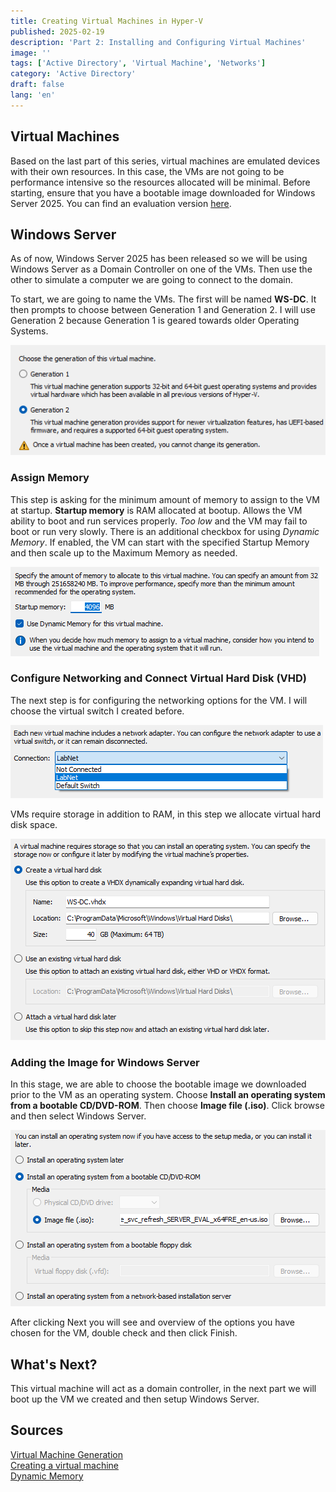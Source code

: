```yaml
---
title: Creating Virtual Machines in Hyper-V
published: 2025-02-19
description: 'Part 2: Installing and Configuring Virtual Machines'
image: ''
tags: ['Active Directory', 'Virtual Machine', 'Networks']
category: 'Active Directory'
draft: false 
lang: 'en'
---
```


## Virtual Machines
Based on the last part of this series, virtual machines are emulated devices with their own resources. In this case, the VMs are not going to be performance intensive so the resources allocated will be minimal. Before starting, ensure that you have a bootable image downloaded for Windows Server 2025. You can find an evaluation version [here](https://www.microsoft.com/en-us/evalcenter/evaluate-windows-server-2025).

## Windows Server
As of now, Windows Server 2025 has been released so we will be using Windows Server as a Domain Controller on one of the VMs. Then use the other to simulate a computer we are going to connect to the domain. 

To start, we are going to name the VMs. The first will be named <b>WS-DC</b>. It then prompts to choose between Generation 1 and Generation 2. I will use Generation 2 because Generation 1 is geared towards older Operating Systems. 

![Specify Generation](./images/specifyGeneration.png)

### Assign Memory
This step is asking for the minimum amount of memory to assign to the VM at startup. <b>Startup memory</b> is RAM allocated at bootup. Allows the VM ability to boot and run services properly. <em>Too low</em> and the VM may fail to boot or run very slowly. There is an additional checkbox for using <em>Dynamic Memory</em>. If enabled, the VM can start with the specified Startup Memory and then scale up to the Maximum Memory as needed. 

![Assign Memory](./images/assignMemory.png)

### Configure Networking and Connect Virtual Hard Disk (VHD)
The next step is for configuring the networking options for the VM. I will choose the virtual switch I created before. 

![Configure Networking](./images/configureNetworking.png)

VMs require storage in addition to RAM, in this step we allocate virtual hard disk space. 

![Connect Virtual Hard Disk](./images/virtualHardDisk.png)

### Adding the Image for Windows Server
In this stage, we are able to choose the bootable image we downloaded prior to the VM as an operating system. Choose <b>Install an operating system from a bootable CD/DVD-ROM</b>. Then choose <b>Image file (.iso)</b>. Click browse and then select Windows Server. 

![Installation Options](./images/installationOptions.png)

After clicking Next you will see and overview of the options you have chosen for the VM, double check and then click Finish. 

## What's Next?
This virtual machine will act as a domain controller, in the next part we will boot up the VM we created and then setup Windows Server. 

## Sources
[Virtual Machine Generation](https://learn.microsoft.com/en-us/windows-server/virtualization/hyper-v/plan/Should-I-create-a-generation-1-or-2-virtual-machine-in-Hyper-V) <br>
[Creating a virtual machine](https://learn.microsoft.com/en-us/windows-server/virtualization/hyper-v/get-started/create-a-virtual-machine-in-hyper-v?tabs=hyper-v-manager) <br>
[Dynamic Memory](https://learn.microsoft.com/en-us/previous-versions/windows/it-pro/windows-server-2012-R2-and-2012/hh831766(v=ws.11))